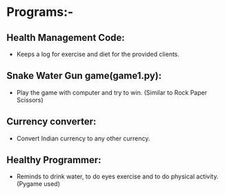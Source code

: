 # Programs:-

## Health Management Code:
* Keeps a log for exercise and diet for the provided clients.

## Snake Water Gun game(game1.py):
* Play the game with computer and try to win. (Similar to Rock Paper Scissors)

## Currency converter:
* Convert Indian currency to any other currency.

## Healthy Programmer:
* Reminds to drink water, to do eyes exercise and to do physical activity. (Pygame used)
